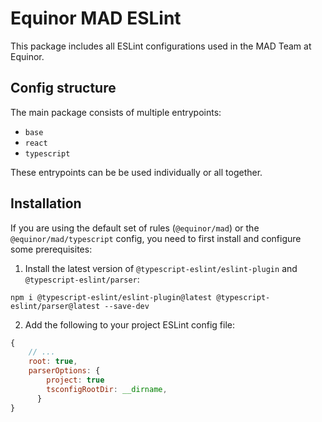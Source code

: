 # Equinor MAD ESLint

This package includes all ESLint configurations used in the MAD Team at Equinor.

## Config structure

The main package consists of multiple entrypoints:

-   `base`
-   `react`
-   `typescript`

These entrypoints can be be used individually or all together.

## Installation

If you are using the default set of rules (`@equinor/mad`) or the `@equinor/mad/typescript` config,
you need to first install and configure some prerequisites:

1. Install the latest version of `@typescript-eslint/eslint-plugin` and `@typescript-eslint/parser`:

```
npm i @typescript-eslint/eslint-plugin@latest @typescript-eslint/parser@latest --save-dev
```

2. Add the following to your project ESLint config file:

```js
{
    // ...
    root: true,
    parserOptions: {
        project: true
        tsconfigRootDir: __dirname,
      }
}
```
